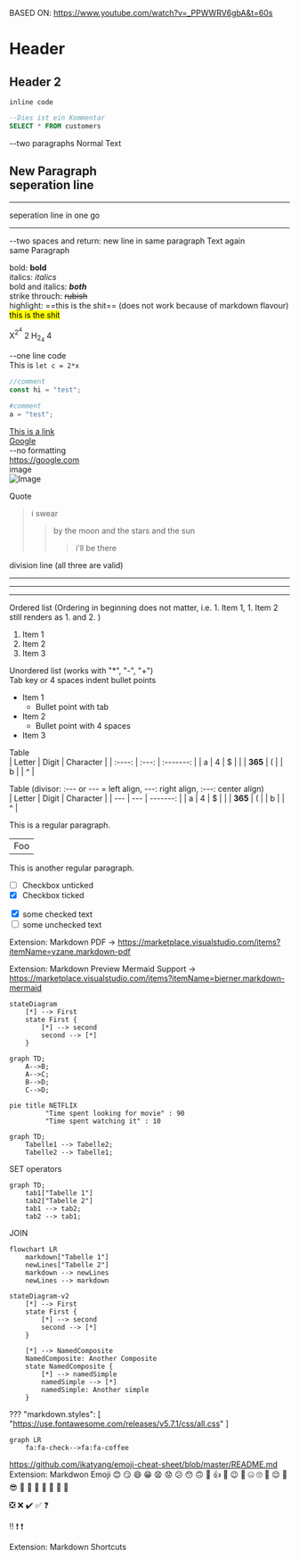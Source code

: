 BASED ON: https://www.youtube.com/watch?v=_PPWWRV6gbA&t=60s

# Header
## Header 2

`inline code`

``` sql
--Dies ist ein Kommentar
SELECT * FROM customers
```

--two paragraphs
Normal Text 

New Paragraph  
seperation line
---
---
seperation line in one go
___
--two spaces and return: new line in same paragraph
Text again  
same Paragraph

bold: **bold**  
italics: *italics*  
bold and italics: ***both***  
strike throuch: ~~rubish~~  
highlight: ==this is the shit== (does not work because of markdown flavour)  
<mark>this is the shit</mark>

X<sup>2<sup>4</sup></sup> 2
H<sub>2<sub>4</sub></sub> 4

--one line code  
This is `let c = 2*x`

```js
//comment
const hi = "test";
```

```py
#comment
a = "test";
```
[This is a link](/page)  
[Google](https://google.com)  
--no formatting  
https://google.com  
image  
![Image](/home/anush/Downloads/dl.png)

Quote
> i swear
>> by the moon and the stars and the sun
>>> i'll be  there

division line (all three are valid)
***
___
---

Ordered list (Ordering in beginning does not matter, i.e. 1. Item 1, 1. Item 2 still renders as 1. and 2. )
1. Item 1
2. Item 2
3. Item 3

Unordered list (works with "*", "-", "+")  
Tab key or 4 spaces indent bullet points
* Item 1
  * Bullet point with tab
* Item 2
    * Bullet point with 4 spaces
* Item 3

Table  
| Letter | Digit | Character |
| :----: | :---: | :-------: |
| a      | 4     | $         |
|        | <b>365</b>   | (         |
| b      |       | ^         |

Table (divisor: :--- or --- = left align, ---: right align, :---: center align)  
| Letter | Digit | Character |
| --- | --- | -------: |
| a      | 4     | $         |
|        | <b>365</b>   | (         |
| b      |       | ^         |

This is a regular paragraph.

<table>
    <tr>
        <td>Foo</td>
    </tr>
</table>

This is another regular paragraph.

- [ ] Checkbox unticked
- [x] Checkbox ticked

<input type="checkbox" checked> some checked text  
<input type="checkbox"> some unchecked text  

Extension: Markdown PDF -> https://marketplace.visualstudio.com/items?itemName=yzane.markdown-pdf 

Extension: Markdown Preview Mermaid Support ->  https://marketplace.visualstudio.com/items?itemName=bierner.markdown-mermaid


```mermaid
stateDiagram
    [*] --> First
    state First {
        [*] --> second
        second --> [*]
    }
```

```mermaid
graph TD;
    A-->B;
    A-->C;
    B-->D;
    C-->D;
```
```mermaid
pie title NETFLIX
         "Time spent looking for movie" : 90
         "Time spent watching it" : 10
```
```mermaid
graph TD;
    Tabelle1 --> Tabelle2;
    Tabelle2 --> Tabelle1;
```
SET operators
```mermaid
graph TD;
    tab1["Tabelle 1"]
    tab2["Tabelle 2"]
    tab1 --> tab2;
    tab2 --> tab1;
```
JOIN 
```mermaid
flowchart LR
    markdown["Tabelle 1"]
    newLines["Tabelle 2"]
    markdown --> newLines
    newLines --> markdown
```
```mermaid
stateDiagram-v2
    [*] --> First
    state First {
        [*] --> second
        second --> [*]
    }

    [*] --> NamedComposite
    NamedComposite: Another Composite
    state NamedComposite {
        [*] --> namedSimple
        namedSimple --> [*]
        namedSimple: Another simple
    }
```

???
"markdown.styles": [
    "https://use.fontawesome.com/releases/v5.7.1/css/all.css"
]
```mermaid
graph LR
    fa:fa-check-->fa:fa-coffee
```

https://github.com/ikatyang/emoji-cheat-sheet/blob/master/README.md
Extension: Markdwon Emoji
:blush:
:smirk:
:smile:
:grin:
:anguished: 
:worried:
:confused:
:hushed:
:upside_down_face:
:hand_over_mouth:
:thumbsup:
:shrug:
:wink:
:thinking:
:zipper_mouth_face:
:roll_eyes:
:raised_eyebrow:
:relieved:
:vomiting_face:
:sunglasses:
:monocle_face:
:see_no_evil: :hear_no_evil: :speak_no_evil:
:eyes:
:muscle:
:frog:

:negative_squared_cross_mark:
:x:
:heavy_check_mark:
:white_check_mark:
:question:  

:bangbang:
:exclamation:
:heavy_exclamation_mark:

Extension: Markdown Shortcuts



